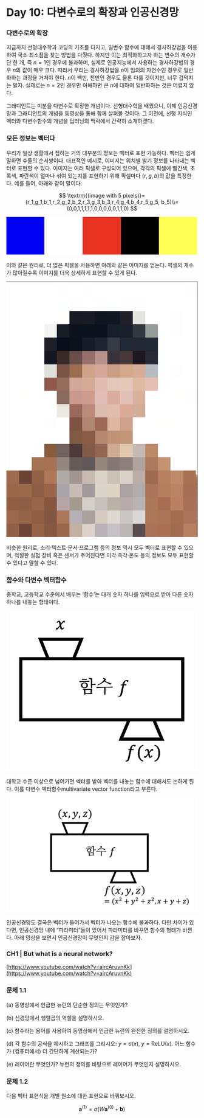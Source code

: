 # Day 10: 다변수로의 확장과 인공신경망

### 다변수로의 확장

지금까지 선형대수학과 코딩의 기초를 다지고, 일변수 함수에 대해서 경사하강법을 이용하여 국소 최소점을 찾는 방법을 다뤘다. 하지만 이는 최적화하고자 하는 변수의 개수가 단 한 개, 즉 $n=1$인 경우에 불과하며, 실제로 인공지능에서 사용하는 경사하강법의 경우 $n$의 값이 매우 크다. 따라서 우리는 경사하강법을  $n$이 임의의 자연수인 경우로 일반화하는 과정을 거쳐야 한다. $n$이 백만, 천만인 경우도 물론 다룰 것이지만, 너무 겁먹지는 말자. 실제로는 $n=2$인 경우만 이해하면 큰 $n$에 대하여 일반화하는 것은 어렵지 않다.

그래디언트는 미분을 다변수로 확장한 개념이다. 선형대수학을 배웠으니, 이제 인공신경망과 그래디언트의 개념을 동영상을 통해 함께 살펴볼 것이다. 그 이전에, 선행 지식인 벡터와 다변수함수의 개념을 딥러닝의 맥락에서 간략히 소개하겠다.

### 모든 정보는 벡터다

우리가 일상 생활에서 접하는 거의 대부분의 정보는 벡터로 표현 가능하다. 벡터는 쉽게 말하면 수들의 순서쌍이다. 대표적인 예시로, 이미지는 위치별 밝기 정보를 나타내는 벡터로 표현할 수 있다. 이미지는 여러 픽셀로 구성되어 있으며, 각각의 픽셀에 빨간색, 초록색, 파란색이 얼마나 섞여 있는지를 표현하기 위해 픽셀마다 $(r, g, b)$의 값을 특정한다. 예를 들어, 아래와 같이 말이다:

$$
\textrm{(image with 5 pixels)}=(r_1,g_1,b_1,r_2,g_2,b_2,r_3,g_3,b_3,r_4,g_4,b_4,r_5,g_5, b_5)\\=(0,0,1,1,1,1,1,0,0,0,0,0,1,1,0)
$$

![Untitled](Day%2010%20%EB%8B%A4%EB%B3%80%EC%88%98%EB%A1%9C%EC%9D%98%20%ED%99%95%EC%9E%A5%EA%B3%BC%20%EC%9D%B8%EA%B3%B5%EC%8B%A0%EA%B2%BD%EB%A7%9D%20161f0f24f9318072b790d52afd98d2a8/Untitled.png)

이와 같은 원리로, 더 많은 픽셀을 사용하면 아래와 같은 이미지를 얻는다. 픽셀의 개수가 많아질수록 이미지를 더욱 상세하게 표현할 수 있게 된다.

![Untitled](Day%2010%20%EB%8B%A4%EB%B3%80%EC%88%98%EB%A1%9C%EC%9D%98%20%ED%99%95%EC%9E%A5%EA%B3%BC%20%EC%9D%B8%EA%B3%B5%EC%8B%A0%EA%B2%BD%EB%A7%9D%20161f0f24f9318072b790d52afd98d2a8/Untitled%201.png)

비슷한 원리로, 소리·텍스트·문서·프로그램 등의 정보 역시 모두 벡터로 표현할 수 있으며, 적절한 실험 장비 혹은 센서가 주어진다면 미각·촉각·온도 등의 정보도 모두 표현할 수 있다고 말할 수 있다.

### 함수와 다변수 벡터함수

중학교, 고등학교 수준에서 배우는 ‘함수’는 대개 숫자 하나를 입력으로 받아 다른 숫자 하나를 내놓는 형태이다.

![Untitled](Day%2010%20%EB%8B%A4%EB%B3%80%EC%88%98%EB%A1%9C%EC%9D%98%20%ED%99%95%EC%9E%A5%EA%B3%BC%20%EC%9D%B8%EA%B3%B5%EC%8B%A0%EA%B2%BD%EB%A7%9D%20161f0f24f9318072b790d52afd98d2a8/Untitled%202.png)

대학교 수준 이상으로 넘어가면 벡터를 받아 벡터를 내놓는 함수에 대해서도 논하게 된다. 이를 다변수 벡터함수multivariate vector function라고 부른다.

![Untitled](Day%2010%20%EB%8B%A4%EB%B3%80%EC%88%98%EB%A1%9C%EC%9D%98%20%ED%99%95%EC%9E%A5%EA%B3%BC%20%EC%9D%B8%EA%B3%B5%EC%8B%A0%EA%B2%BD%EB%A7%9D%20161f0f24f9318072b790d52afd98d2a8/Untitled%203.png)

인공신경망도 결국은 벡터가 들어가서 벡터가 나오는 함수에 불과하다. 다만 차이가 있다면, 인공신경망 내에 “파라미터”들이 있어서 파라미터를 바꾸면 함수의 형태가 바뀐다. 아래 영상을 보면서 인공신경망이 무엇인지 감을 잡아보자.

### CH1 | But what is a neural network?

[https://www.youtube.com/watch?v=aircAruvnKk](https://www.youtube.com/watch?v=aircAruvnKk)

### 문제 1.1

(a) 동영상에서 언급한 뉴런의 단순한 정의는 무엇인가?

(b) 신경망에서 행렬곱의 역할을 설명하시오.

(c) 함수라는 용어를 사용하여 동영상에서 언급한 뉴런의 완전한 정의를 설명하시오.

(d) 각 함수의 공식을 제시하고 그래프를 그리시오: $y=\sigma(x), \; y=\textrm{ReLU}(x).$ 어느 함수가 (컴퓨터에서) 더 간단하게 계산되는가?

(e) 레이어란 무엇인가? 뉴런의 정의를 바탕으로 레이어가 무엇인지 설명하시오.

### 문제 1.2

다음 벡터 표현식을 개별 원소에 대한 표현으로 바꿔보시오.

$$
\mathbf{a}^{(1)}=\sigma(W\mathbf{a}^{(0)}+\mathbf{b})
$$